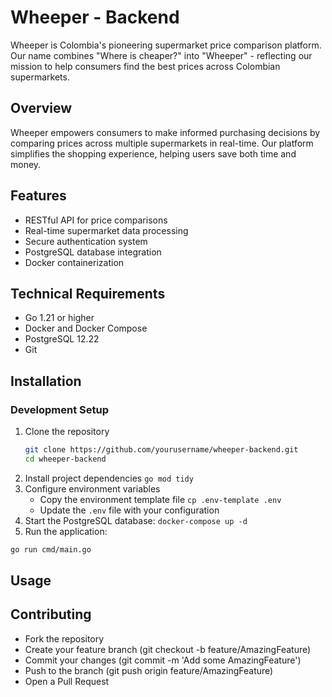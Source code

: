 # Wheeper - Backend
Wheeper is Colombia's pioneering supermarket price comparison platform. Our name combines "Where is cheaper?" into "Wheeper" - reflecting our mission to help consumers find the best prices across Colombian supermarkets.

## Overview
Wheeper empowers consumers to make informed purchasing decisions by comparing prices across multiple supermarkets in real-time. Our platform simplifies the shopping experience, helping users save both time and money.

## Features
- RESTful API for price comparisons
- Real-time supermarket data processing
- Secure authentication system
- PostgreSQL database integration
- Docker containerization

## Technical Requirements
- Go 1.21 or higher
- Docker and Docker Compose
- PostgreSQL 12.22
- Git

## Installation
### Development Setup
1. Clone the repository
   ```bash
   git clone https://github.com/yourusername/wheeper-backend.git
   cd wheeper-backend
2. Install project dependencies ```go mod tidy```
3. Configure environment variables
   - Copy the environment template file ```cp .env-template .env```
   - Update the ```.env``` file with your configuration
4. Start the PostgreSQL database: ```docker-compose up -d```
5. Run the application: 
```bash
go run cmd/main.go
```

## Usage


## Contributing
- Fork the repository
- Create your feature branch (git checkout -b feature/AmazingFeature)
- Commit your changes (git commit -m 'Add some AmazingFeature')
- Push to the branch (git push origin feature/AmazingFeature)
- Open a Pull Request
